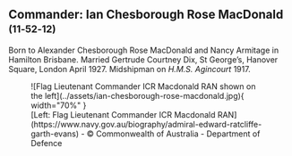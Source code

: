 ## Commander: Ian Chesborough Rose MacDonald <small>(11‑52‑12)</small>

Born to Alexander Chesborough Rose MacDonald and Nancy Armitage in Hamilton Brisbane. Married Gertrude Courtney Dix, St George’s, Hanover Square, London April 1927. Midshipman on *H.M.S. Agincourt* 1917.

<figure markdown>
  ![Flag Lieutenant Commander ICR Macdonald RAN shown on the left](../assets/ian-chesborough-rose-macdonald.jpg){ width="70%" }
  <figcaption markdown>[Left: Flag Lieutenant Commander ICR Macdonald RAN](https://www.navy.gov.au/biography/admiral-edward-ratcliffe-garth-evans) -  © Commonwealth of Australia - Department of Defence</figcaption>
</figure>

<!--
http://heritage.saintandrews.org.au/ian-chesborough-rose-macdonald/ 
-->